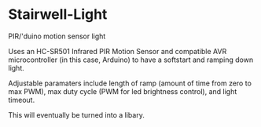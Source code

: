 # Stairwell-Light
PIR/'duino motion sensor light

Uses an HC-SR501 Infrared PIR Motion Sensor and compatible AVR microcontroller (in this case, Arduino) to have a softstart and ramping down light. 

Adjustable paramaters include length of ramp (amount of time from zero to max PWM), max duty cycle (PWM for led brightness control), and light timeout. 

This will eventually be turned into a libary. 
